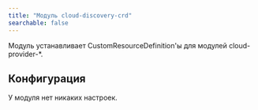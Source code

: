 ```yaml
---
title: "Модуль cloud-discovery-crd"
searchable: false
---
```


Модуль устанавливает CustomResourceDefinition'ы для модулей cloud-provider-*.

Конфигурация
------------

У модуля нет никаких настроек.
